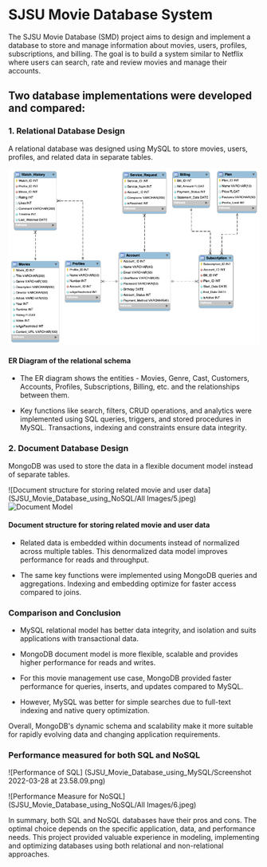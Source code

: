 # SJSU Movie Database System

The SJSU Movie Database (SMD) project aims to design and implement a database to store and manage information about movies, users, profiles, subscriptions, and billing. The goal is to build a system similar to Netflix where users can search, rate and review movies and manage their accounts.

## Two database implementations were developed and compared:

### 1. Relational Database Design

A relational database was designed using MySQL to store movies, users, profiles, and related data in separate tables.

![ER Diagram of the relational schema](SJSU_Movie_Database_using_MySQL/ER-3.png) 

#### ER Diagram of the relational schema

* The ER diagram shows the entities - Movies, Genre, Cast, Customers, Accounts, Profiles, Subscriptions, Billing, etc. and the relationships between them.

* Key functions like search, filters, CRUD operations, and analytics were implemented using SQL queries, triggers, and stored procedures in MySQL. Transactions, indexing and constraints ensure data integrity.

### 2. Document Database Design

MongoDB was used to store the data in a flexible document model instead of separate tables.

![Document structure for storing related movie and user data](SJSU_Movie_Database_using_NoSQL/All Images/5.jpeg)
![Document Model](https://user-images.githubusercontent.com/121697990/222988761-a6d15db8-7c02-4f96-8d26-908c01e9d60f.png) 

#### Document structure for storing related movie and user data

* Related data is embedded within documents instead of normalized across multiple tables. This denormalized data model improves performance for reads and throughput.

* The same key functions were implemented using MongoDB queries and aggregations. Indexing and embedding optimize for faster access compared to joins.

### Comparison and Conclusion

* MySQL relational model has better data integrity, and isolation and suits applications with transactional data.

* MongoDB document model is more flexible, scalable and provides higher performance for reads and writes.
  
* For this movie management use case, MongoDB provided faster performance for queries, inserts, and updates compared to MySQL.

* However, MySQL was better for simple searches due to full-text indexing and native query optimization.

Overall, MongoDB's dynamic schema and scalability make it more suitable for rapidly evolving data and changing application requirements.

### Performance measured for both SQL and NoSQL

![Performance of SQL] (SJSU_Movie_Database_using_MySQL/Screenshot 2022-03-28 at 23.58.09.png)

![Performance Measure for NoSQL] (SJSU_Movie_Database_using_NoSQL/All Images/6.jpeg)


In summary, both SQL and NoSQL databases have their pros and cons. The optimal choice depends on the specific application, data, and performance needs. This project provided valuable experience in modeling, implementing and optimizing databases using both relational and non-relational approaches.
